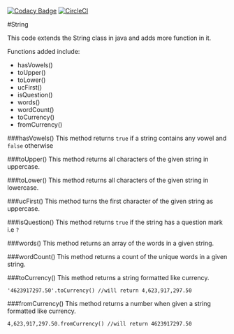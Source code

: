 
[![Codacy Badge](https://api.codacy.com/project/badge/Grade/be0684f14d1747669bf56c5643cdb1fe)](https://www.codacy.com/app/olive-nyotu/String?utm_source=github.com&amp;utm_medium=referral&amp;utm_content=andela-omugeri/String&amp;utm_campaign=Badge_Grade)
[![CircleCI](https://circleci.com/gh/andela-omugeri/String/tree/master.svg?style=svg)](https://circleci.com/gh/andela-omugeri/String/tree/master)

#String

This code extends the String class in java and adds more function in it.

Functions added include:
- hasVowels()
- toUpper()
- toLower()
- ucFirst()
- isQuestion()
- words()
- wordCount()
- toCurrency()
- fromCurrency()

###hasVowels()
This method returns `true` if a string contains any vowel and `false` otherwise

###toUpper()
This method returns all characters of the given string in uppercase.

###toLower()
This method returns all characters of the given string in lowercase.

###ucFirst()
This method turns the first character of the given string as uppercase.

###isQuestion()
This method returns `true` if the string has a question mark i.e `?`

###words()
This method returns an array of the words in a given string.

###wordCount()
This method returns a count of the unique words in a given string.

###toCurrency()
This method returns a string formatted like currency.

`'4623917297.50'.toCurrency() //will return 4,623,917,297.50`

###fromCurrency()
This method returns a number when given a string formatted like currency.

```4,623,917,297.50.fromCurrency() //will return 4623917297.50```
